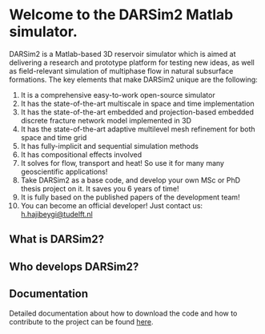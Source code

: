 # Welcome to the DARSim2 Matlab simulator. 

DARSim2 is a Matlab-based 3D reservoir simulator which is aimed at delivering a research and prototype platform for testing new ideas, as well as field-relevant simulation of multiphase flow in natural subsurface formations. 
The key elements that make DARSim2 unique are the following:
1.  It is a comprehensive easy-to-work open-source simulator
2.  It has the state-of-the-art multiscale in space and time implementation
3.  It has the state-of-the-art embedded and projection-based embedded discrete fracture network model implemented in 3D
4.  It has the state-of-the-art adaptive multilevel mesh refinement for both space and time grid
5.  It has fully-implicit and sequential simulation methods
6.  It has compositional effects involved
7.  It solves for flow, transport and heat! So use it for many many geoscientific applications!
8.  Take DARSim2 as a base code, and develop your own MSc or PhD thesis project on it. It saves you 6 years of time!
9.  It is fully based on the published papers of the development team!
10. You can become an official developer! Just contact us: h.hajibeygi@tudelft.nl


## What is DARSim2?

## Who develops DARSim2?

## Documentation

Detailed documentation about how to download the code and how to contribute to the project can be found [here](https://gitlab.com/darsim2simulator/darsim2/wikis/home). 

